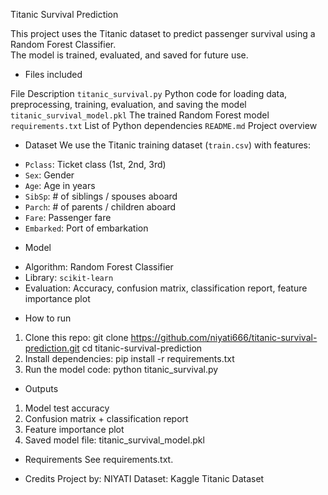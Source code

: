 Titanic Survival Prediction

This project uses the Titanic dataset to predict passenger survival using a Random Forest Classifier.  
The model is trained, evaluated, and saved for future use.

* Files included

File
Description
`titanic_survival.py`
Python code for loading data, preprocessing, training, evaluation, and saving the model
`titanic_survival_model.pkl`
The trained Random Forest model
`requirements.txt`
List of Python dependencies
`README.md`
Project overview

* Dataset
We use the Titanic training dataset (`train.csv`) with features:
- `Pclass`: Ticket class (1st, 2nd, 3rd)
- `Sex`: Gender
- `Age`: Age in years
- `SibSp`: # of siblings / spouses aboard
- `Parch`: # of parents / children aboard
- `Fare`: Passenger fare
- `Embarked`: Port of embarkation

* Model
- Algorithm: Random Forest Classifier  
- Library: `scikit-learn`
- Evaluation: Accuracy, confusion matrix, classification report, feature importance plot  

* How to run

1. Clone this repo:
git clone https://github.com/niyati666/titanic-survival-prediction.git cd titanic-survival-prediction
2. Install dependencies:
pip install -r requirements.txt
3. Run the model code:
python titanic_survival.py
* Outputs
1. Model test accuracy
2. Confusion matrix + classification report
3. Feature importance plot
4. Saved model file: titanic_survival_model.pkl

* Requirements
See requirements.txt.

* Credits
Project by: NIYATI
Dataset: Kaggle Titanic Dataset

